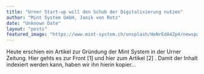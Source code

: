 ```yaml
---
title: "Urner Start-up will den Schub der Digitalisierung nutzen"
author: "Mint System GmbH, Janik von Rotz"
date: "Unknown Date"
layout: "posts"
featured_image: "https://www.mint-system.ch/unsplash/HeNrEdA4Zp4/newspaper.jpe"
---
```


Heute erschien ein Artikel zur Gründung der Mint System in der Urner Zeitung. Hier gehts es zur Front [1] und hier zum Artikel [2] . Damit der Inhalt indexiert werden kann, haben wir ihn hierin kopier...

